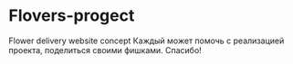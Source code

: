 # Flovers-progect
Flower delivery website concept
Каждый может помочь с реализацией проекта, поделиться своими фишками. Спасибо!
